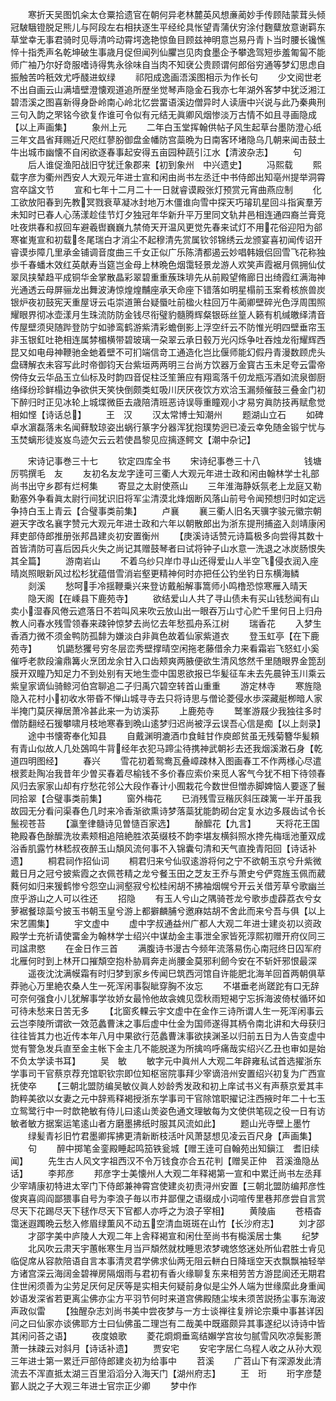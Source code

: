 <!-- { "loadSidebar": true } -->
　　寒折天吴图饥籴太仓粟拾遗官在朝何异老林麓英风想亷蔺妙手传顾陆蒙茸头倾冠駊騀镫脱足熊儿与阿段左右相扶逐生平经纶具怅望青蒲伏穷涂付麴糵放意谢羁东草堂幸无事君骑时见辱清吟动霄堮逸艳惊鱼目顾兹神明意岂易丹青卜当时腰长镵憔悴十指秃声名乾坤破生事歳月促但闻列仙臞岂见肉食墨企予攀逸驾短歩羞匍匐不能师广袖乃尔好竒服嗜诗得隽永徐味自当肉不知裦公贵顾谓何郎俗穷通等梦幻思虑自振触苦吟秖效尤呼醆进蚁绿
　　祁阳成逸画浯溪图相示为作长句
　　少文阅世老不出自画云山满墙壁澄懐观道追所歴坐觉琴声隐金石我亦七年湖外客梦中犹泛湘江碧浯溪之图喜新得身卧岭南心岭北忆尝畱语溪边僧异时人读唐中兴说与此乃秦典刑三句入韵之罘铭今欲复作谁可令似有元结无眞卿风烟惨淡万古情不如且寻画隐成【以上声画集】
　　象州上元
　　二年白玉堂挥翰供帖子风生起草台墨防澄心纸三年文昌省拜赐近尺咫红蓼朌御盘金幡防宫蘂晩为日南客环堵隐乌几朝来闻击鼓土牛出城市幽懐不自闲欲逐春事起安得五亩园种蔬引江水【清波杂志】
　　句
　　后人谁促渔阳战旧守犹迁象郡来【初到象州　中兴遗史】
　　冯熙载
　　熙载字彦为衢州西安人大观元年进士宣和闲由尚书左丞迁中书侍郎出知亳州提举洞霄宫卒諡文节
　　宣和七年十二月二十一日就睿谟殿张灯预赏元宵曲燕应制
　　化工欲放阳春到先教冥戮衰草凝冰封地万木僵谁向雪中探天巧璿玑星回斗指寅羣芳未知时已春人心荡漾趁佳节灯夕独冠年华新升平万里同文轨井邑相连通四裔兰膏竞吐夜烘春和叔回车避羲辔巍巍九禁倚天开温风更觉先春来试灯不用花俗迎阳为郤寒崔嵬宣和初载冬尾瑞白才消尘不起穆清先赏属钦邻锦绣云龙颁宴喜初闻传诏开睿谟歩障几里承金铺调音度曲三千女正似广乐陈清都遏云妙唱韩娥侣回雪飞花称独歩千春蟠木效红英献寿当筵岂金母上林晩色烟霭轻景龙游人欢笑声霞裾月佩拥仙仗翠凤挟辇趋平成铜华金掌散晶彩翠碧重重蔟珠琲先从前殿望脩廊日出绮霞红满海神光通透云母屏骊龙出舞波涛惊煌煌黼座承天命座下错落如明星榻前玉案肴核旅兽炭银炉夜初鼓宪天重屋讶云屯崇道箫台疑蜃吐前楹火柱回万牛蔺卿壁碎光色浮周围照耀眼界彻冰壶漾月生珠流防防金钱尽衔璧豹髓腾辉粲银砾丝篁人籁有机缄皦绎清音传屋壁须臾随跸登防宁如骖鸾鹤游紫清彩蟾倒影上浮空纤云不防惟光明四壁垂帘玉非玉银釭吐艳相连属棼楣横带碧玻璃一朶翠云承日毂万光闪烁争吐吞烛龙衔耀辉西昆又如电母神鞭驰金虵着壁不可扪端信竒工通造化岂比偃师能幻假丹青漫数顾虎头盘礴解衣未容写此时帝御钧天台紫垣两两明三台尚方饮器万金寳古玉未足夸云雷帝傍侍女云华品玉立仙标及时韵四音促柱泛笙箫应有翔鸾落千仞龙瓶泻酒如流泉御厨络绎纷珍鲜榻边争欲供天笑快倒颇类虹吸川厌厌夜饮方欢洽玉漏频催鼓三叠金门初下醉归时正见冰轮上城堞微臣去歳陪清班恶诗误辱重瞳观小才易穷眞防技再赋愈觉相如悭【诗话总】
　　王　汉
　　汉太常博士知潮州
　　题湖山立石
　　如碑卓水濵磊落未名闻藓駮琼姿出蜗行篆字分器浑犹抱璞势迥已凌云幸免随金锻宁忧与玉焚螭形徒岌岌鸟迹欠云云若使昌黎见应摛逐鳄文【潮中杂记】






　　宋诗记事巻三十七
　　钦定四库全书
　　宋诗纪事巻三十八　　　　　钱塘厉鹗撰毛　友
　　友初名友龙字逹可三衢人大观元年进士政和闲由翰林学士礼部尚书出守乡郡有烂柯集
　　寄显之太尉使燕山
　　三年淮海静妖氛老上龙庭又勒勳塞外争看眞太尉行间犹识旧将军尘清漠北烽烟断风落山前号令闻预想归时如定远争持白玉上青云【合璧事类前集】
　　卢襄
　　襄三衢人旧名天骥字骏元徽宗朝避天字改名襄字赞元大观元年进士政和六年以朝散郎出为浙东提刑捕盗入剡靖康闲拜吏部侍郎推册张邦昌建炎初安置衡州
　　【庚溪诗话赞元诗篇极多向尝得其数十首皆清防可喜后因兵火失之尚记其赠鼓琴者曰试将钟子山水意一洗退之冰炭肠恨失其全篇】
　　游南岩山
　　不着乌纱只岸巾寻山还得爱山人半空飞侵衣润入座晴岚照眼新风过松杉犹蕴借雪消岩壑更精神何时亦把任公钓坐钓日东横海鳞
　　剡溪
　　愁呵手冷揺鞭乗兴来登访戴船解事篙师小鸣橹恐惊寒雁入晴天
　　隐天阁【在嵊县下鹿苑寺】
　　欲结爱山人共了寻山债未有买山钱愁闻有山卖小湿春风倦云遮落日不若叫风来吹云放山出一眼吞万山寸心贮千里何日上归舟教人问春水残雪领春来疎钟惊梦去尚忆去年愁孤舟系江树
　　瑞香花
　　入梦生香酒力微不须金鸭防孤馡为嫌淡白非眞色故着仙家紫道衣
　　登玉虹亭【在下鹿苑寺】
　　饥鼯愁玃号穷冬层峦秀壁撑晴空闲拖老藤借余力来看霜岩飞怒虹小奚催呼老款段瀹鼎篝火烹团龙余甘入口齿颊爽两腋便欲生清风悠然千里随眼界金箆刮膜开双瞳乃知足力不到处别有天地生壶中国恩欲报已华髪征车未去先晨钟玉川乘云紫皇家谪仙骑鲸河伯宫聊追二子归禹穴碧空转首山重重
　　游定林寺
　　寒旌隐隐入花村小初收水带昏不惮山城寻寺去只将诗思与僧论菱侵水歩深藏艇栁暗人家半掩门莫厌禅居萧冷甚此来一为访溪荪
　　上鹿苑寺
　　鹫峯游屐少我独往多时僧防翻经石猨攀啸月枝地寒春到晩山逺梦归迟尚被浮云误吾心信是痴【以上剡录】
　　途中书懐寄奉化知县
　　自戴渊明漉酒巾食鲑甘作庾郎贫虽无残菊簪华髪頼有青山似故人几处鵶鸣牛背经年衣犯马蹄尘待携神武朝衫去还我烟溪潄石身【乾道四明图经】
　　春兴
　　雪花初着鸳鸯瓦叠嶂疎林入图画春工不作两様心尽遣根荄赴陶冶我昔年少曽买春着尽榆钱不多价春应索价来觅人客气今犹不相下待领春风归去家家山却有疗愁花邻公大段作春计小囿栽花今数世但憎赤脚婢恼人要逐了鬟同拾翠【合璧事类前集】
　　窗外梅花
　　已消残雪豆稭灰斜压疎篱一半开虽我故园无分看问渠春色几时来冷香渐欲熏诗梦落蘂犹能韵砌台定复水边多屐齿试令长鬛视苍苔
　　【瀛奎律髓诗见曽慥百家选】
　　酴醿花【九言】
　　天将花王国艳殿春色酴醿洗妆素颊相追陪絶胜浓英缀枝不韵李堪友横斜照水搀先梅瑶池董双成浴香肌露竹林嵇叔夜醉玉山頽风流何事不入锦囊句清和天气直挽青阳回【诗话补遗】
　　桐君祠作招仙词
　　桐君归来兮仙驭逺游将何之宁不欲朝玉京兮升紫微戴日月之冠兮披紫霞之衣佩苍精之龙兮餐玉田之芝友王乔与萧史兮俨霓旌玉佩而葳蕤何如归来猨鹤惨兮怨空山涧壑寂兮松桂闲胡不拂袖烟幌兮开云关借芳草兮歌幽兰庶乎游山之人可以徃还
　　招隐
　　有玉人兮山之隅骑苍龙兮歌歩虚薜荔衣兮女萝裾餐琼蘂兮披玉书朝玉皇兮游上都擗麟脯兮邀麻姑胡不舍此而来兮吾与俱【以上宋艺圃集】
　　宇文虚中
　　虚中字叔通益州广都人大观二年进士建炎初以资政殿学士充祈请使畱金为翰林学士绍兴中谋劫金主事泄全家皆死淳熙初赠开府仪同三司諡肃愍
　　在金日作三首
　　满腹诗书漫古今频年流落易伤心南冠终日囚军府北雁何时到上林开口摧頽空抱朴胁肩奔走尚腰金莫邪利劒今安在不斩奸邪恨最深
　　遥夜沈沈满幙霜有时归梦到家乡传闻巳筑西河馆自许能肥北海羊回首两朝俱草莽驰心万里絶农桑人生一死浑闲事裂眦穿胸不汝忘
　　不堪垂老尚蹉跎有口无辞可奈何强食小儿犹解事学妆娇女最怜他故衾媿见霑秋雨短褐宁忘拆海波倚杖循环如可待未愁来日苦无多
　　【北窗炙輠云宇文虚中在金作三诗所谓人生一死浑闲事云云岂李陵所谓欲一效范蠡曹沫之事后虚中仕金为国师遂得其柄令南北讲和大母获归往往皆其力也近传本年八月中果欲行范蠡曹沫事欲挟渊圣以归前五日为人告变虚中觉有警急发兵直至金主帐下金主几不能脱遂为所擒呜呼痛哉实绍兴乙丑也审如是始不负太学读书耳】
　　吴　敏
　　敏字元中眞州人大观二年辟雍私试首选擢浙东学事司干官蔡京荐充馆职钦宗即位知枢宻院事拜少宰谪涪州安置绍兴初复为广西宣抚使卒
　　【三朝北盟防编吴敏仪眞人妙龄秀发政和初上庠试书义有声蔡京爱其丰韵粹美欲以女妻之元中辞焉释褐授浙东学事司干官除馆职擢记注西掖时年二十七玉立鸳鹭行中一时歆艳敏有侍儿曰逺山羙姿色通文理敏每为文使供笔砚之役一日有访敏者敏方据案运笔逺山者方磨墨拂纸时服其风流如此】
　　题山光寺壁上墨竹
　　绿髪青衫旧竹君墨卿挥拂更清新断枝活叶风萧瑟想见凌云百尺身【声画集】
　　句
　　醉中掷笔金銮殿睡起鸣笳铁瓮城【赠王逹可自翰苑出知鎭江　耆旧续闻】
　　先生古人风文字祖西汉不令万钱食亦合五花判【赠吴正仲　苕溪渔隐丛话】
　　李邦彦
　　邦彦字士美懐州人大观二年释褐第一宣和中累迁尚书左丞拜少宰靖康初特进太宰门下侍郎兼神霄宫使建炎初责浔州安置【三朝北盟防编邦彦性俊爽喜闾阎鄙猥事自号为李浪子毎以市井鄙俚之语缀成小词喧传里巷邦彦尝自言赏尽天下花踢尽天下毬作尽天下官都人亦呼之为浪子宰相】
　　黄陵庙
　　苍梧杳霭迷遐躅晩云愁入修眉绿薫风不动五空清血斑斑在山竹【长沙府志】
　　刘才邵
　　才邵字美中庐陵人大观二年上舎释褐宣和闲仕至尚书有檆溪居士集
　　纪梦
　　北风吹云肃天宇蕙帐寒生月当戸頽然就枕睡思浓梦魂悠悠迷处所仙君胜士肻见临促席从容款陪语自言本事清灵君学佛求仙两无阻云軿白日降瑶空天衣飘飘袖轻举方诸宫深云海阔金碧禅房隔烟雨与君初有香火缘聊复东来相劳苦方游昆阆还无期君住世闲须善为尘劳足厌何足厌等是实相夫何疑前身似是尘外人端为世缘縻此身重闻妙语发深省若更离尘佛亦尘方平羽节何时来道宫佛殿随尘埃未须苦説扬尘事东海波声政似雷
　　【独醒杂志刘尚书美中尝夜梦与一方士谈禅往复辨论宗乗中事甚详因问之曰仙家亦谈佛耶方士曰仙佛虽二理岂有二哉美中既寤颇异其事遂纪以诗诗中皆其闲问荅之语】
　　夜度娘歌
　　菱花烱烱垂鸾结嬾学宫妆匀腻雪风吹凉鬓影萧萧一抺疎云对斜月【诗话补遗】
　　贾安宅
　　安宅字居仁乌程人收之从孙大观三年进士第一累迁戸部侍郎建炎初为给事中
　　苕溪
　　广苕山下有深源发此清流去不浑直抵太湖三百里滔滔分入海天门【湖州府志】
　　王　珩
　　珩字彦楚鄞人説之子大观三年进士官宗正少卿
　　梦中作
